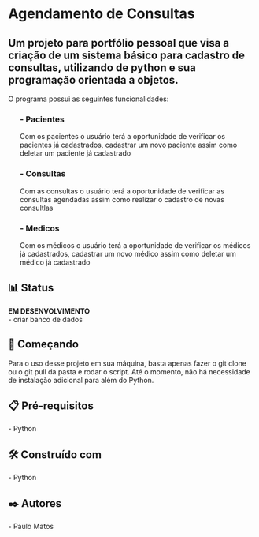 <h1>Agendamento de Consultas</h1>
<h2>Um projeto para portfólio pessoal que visa a criação de um sistema básico para cadastro de consultas, utilizando de python e sua programação orientada a objetos.</h2>

<p>O programa possui as seguintes funcionalidades:</p>
<ul>
<h3>- Pacientes</h3>
  <p>Com os pacientes o usuário terá a oportunidade de verificar os pacientes já cadastrados, cadastrar um novo paciente assim como deletar um paciente já cadastrado</p>
<h3>- Consultas</h3>
  <p>Com as consultas o usuário terá a oportunidade de verificar as consultas agendadas assim como realizar o cadastro de novas consultlas</p>
<h3>- Medicos</h3>
    <p>Com os médicos o usuário terá a oportunidade de verificar os médicos já cadastrados, cadastrar um novo médico assim como deletar um médico já cadastrado</p>
</ul>

<h2>📊 Status</h2>
<b>EM DESENVOLVIMENTO</b><br>
- criar banco de dados

<h2>🚀 Começando</h2>
Para o uso desse projeto em sua máquina, basta apenas fazer o git clone ou o git pull da pasta e rodar o script. Até o momento, não há necessidade de instalação adicional para além do Python.

<h2>📋 Pré-requisitos</h2>
- Python

<h2>🛠️ Construído com</h2>
- Python

<h2>✒️ Autores</h2>
- Paulo Matos

